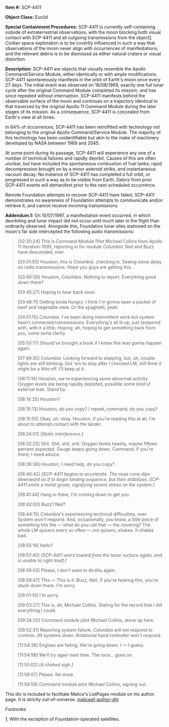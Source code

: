 **Item #:** SCP-4411

**Object Class:** Euclid

**Special Containment Procedures:** SCP-4411 is currently self-containing outside of extraterrestrial observations, with the moon blocking both visual contact with SCP-4411 and all outgoing transmissions from the object[1](javascript:;). Civilian space exploration is to be covertly influenced in such a way that observations of the moon never align with occurrences of manifestations, and the relevant debris is to be dismissed as either natural craters or visual distortion.

**Description:** SCP-4411 are objects that visually resemble the Apollo Command/Service Module, either identically or with ample modifications. SCP-4411 spontaneously manifests in the orbit of Earth's moon once every 27 days. The initial event was observed on 16/08/1969, exactly one full lunar cycle after the original Command Module completed its mission, and has since repeated without interruption. SCP-4411 manifests behind the observable surface of the moon and continues on a trajectory identical to that traversed by the original Apollo 11 Command Module during the later stages of its mission. As a consequence, SCP-4411 is concealed from Earth's view at all times.

In 64% of occurrences, SCP-4411 has been retrofitted with technology not belonging to the original Apollo Command/Service Module. The majority of this technology has been unidentifiable but akin to the make of machinery developed by NASA between 1969 and 2045.

At some point during its passage, SCP-4411 will experience any one of a number of technical failures and rapidly deorbit. Causes of this are often unclear, but have included the spontaneous combustion of fuel tanks, rapid decompression brought on by a minor asteroid strike, and instantaneous vacuum decay. No instance of SCP-4411 has completed a full orbit, or progressed in such a way as to be visible from Earth. Debris from prior SCP-4411 events will demanifest prior to the next scheduled occurrence.

Remote Foundation attempts to recover SCP-4411 have failed. SCP-4411 demonstrates no awareness of Foundation attempts to communicate and/or retrieve it, and cannot receive incoming transmissions.

**Addendum.1:** On 10/07/1997, a manifestation event occurred, in which deorbiting and lunar impact did not occur until much later in the flight than ordinarily observed. Alongside this, Foundation lunar sites stationed on the moon's far side intercepted the following audio transmissions:

> \[02:30:24\] This is Command Module Pilot Michael Collins from Apollo 11 Iteration-1095, reporting in for module _Columbia_. Neil and Buzz have descended, over.
> 
> \[03:01:50\] Houston, this is _Columbia_, checking in. Seeing some delay on radio transmissions. Hope you guys are getting this.
> 
> \[03:40:06\] Houston, _Columbia_. Nothing to report. Everything good down there?
> 
> \[03:45:27\] Hoping to hear back soon.
> 
> \[03:48:11\] Getting kinda hungry. I think I'm gonna open a packet of beef and vegetable stew. Or the spaghetti, yeah.
> 
> \[04:51:15\] _Columbia_. I've been doing intermittent work but system hasn't connected transmissions. Everything's all lit up, just tampered with, with it a little. Hoping, ah, hoping to get something back from you, some sorta clarity.
> 
> \[05:50:17\] Should've brought a book if I knew this was gonna happen again.
> 
> \[07:49:30\] _Columbia_. Looking forward to sleeping, but, uh, couple lights are still blinking. Got 'em to stop after I checked LM, still think it might be a little off. I'll keep at it.
> 
> \[08:11:16\] Houston, we're experiencing some abnormal activity. Oxygen levels are being rapidly depleted, possible some kind of external leak. Stand by.
> 
> \[08:14:25\] Houston?
> 
> \[08:15:13\] Houston, do you copy? I repeat, command, do you copy?
> 
> \[08:15:55\] Okay, uh, okay. Houston, if you're reading this at all, I'm about to attempt contact with the lander.
> 
> \[08:24:01\] _\[Static interference.\]_
> 
> \[08:32:25\] Shit. Shit, shit, shit. Oxygen levels twenty, maybe fifteen percent expected. Gauge keeps going down. Command, if you're there, I need advice.
> 
> \[08:36:36\] Houston, I need help, do you copy?
> 
> \[08:40:42\] _\[SCP-4411 begins to accelerate. The nose cone dips downward as if to begin landing sequence, but then stabilizes. SCP-4411 emits a metal groan, signifying severe stress on the system.\]_
> 
> \[08:41:44\] Hang in there, I'm coming down to get you.
> 
> \[08:42:00\] Buzz? Neil?
> 
> \[08:44:15\] _Columbia_'s experiencing technical difficulties, over. System won't respond. And, occasionally, you know, a little piece of something hits the — what do you call that — the covering? The whole LM quivers every so often — not quivers, shakes. It shakes bad.
> 
> \[08:55:16\] Hello?
> 
> \[08:57:40\] _\[SCP-4411 veers toward from the lunar surface again, and is unable to right itself.\]_
> 
> \[08:59:02\] Please, I don't want to do this again.
> 
> \[08:59:47\] This — This is it. Buzz, Neil, if you're hearing this, you're stuck down there. I'm sorry.
> 
> \[09:01:10\] I'm sorry.
> 
> \[09:03:27\] This is, ah, Michael Collins. Stating for the record that I did everything I could.
> 
> \[09:34:20\] Command module pilot Michael Collins, alone up here.
> 
> \[09:52:31\] Reporting system failure, _Columbia_ will not respond to controls. All systems down. Rotational hand controller won't respond.
> 
> \[11:54:38\] Engines are failing. We're going down. I — I guess.
> 
> \[11:54:58\] We'll try again next time. The race… goes on.
> 
> \[11:55:02\] _\[A choked sigh.\]_
> 
> \[11:56:07\] Please. No more.
> 
> \[11:59:59\] Command module pilot Michael Collins, signing out.

This div is included to facilitate Malice's ListPages module on his author page. It is strictly out-of-universe. [maliceaf-author-ght](/maliceaf-author-ght)

Footnotes

[1](javascript:;). With the exception of Foundation-operated satellites.